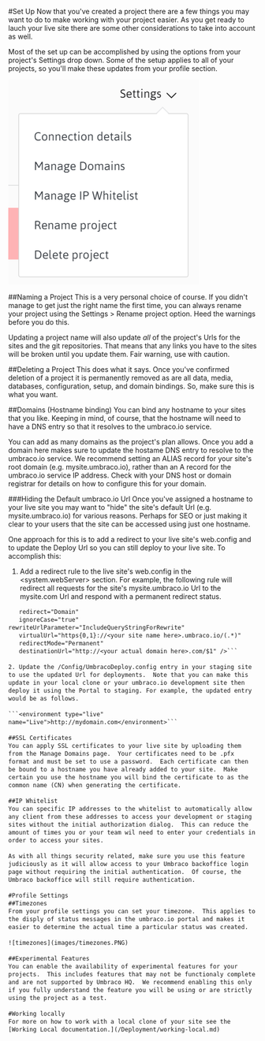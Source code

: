 #Set Up
Now that you've created a project there are a few things you may want to do to make working with your project easier.  As you get ready to lauch your live site there are some other considerations to take into account as well.

Most of the set up can be accomplished by using the options from your project's Settings drop down.  Some of the setup applies to all of your projects, so you'll make these updates from your profile section.

![settings](images/settings.PNG)

##Naming a Project
This is a very personal choice of course.  If you didn't manage to get just the right name the first time, you can always rename your project using the Settings > Rename project option. Heed the warnings before you do this.  

Updating a project name will also update *all* of the project's Urls for the sites and the git repositories.  That means that any links you have to the sites will be broken until you update them.  Fair warning, use with caution. 

##Deleting a Project
This does what it says.  Once you've confirmed deletion of a project it is permanently removed as are all data, media, databases, configuration, setup, and domain bindings.  So, make sure this is what you want.

##Domains (Hostname binding) 
You can bind any hostname to your sites that you like.  Keeping in mind, of course, that the hostname will need to have a DNS entry so that it resolves to the umbraco.io service.

You can add as many domains as the project's plan allows. Once you add a domain here makes sure to update the hostame DNS entry to resolve to the umbraco.io service. We recommend setting an ALIAS record for your site's root domain (e.g. mysite.umbraco.io), rather than an A record for the umbraco.io service IP address.  Check with your DNS host or domain registrar for details on how to configure this for your domain.

###Hiding the Default umbraco.io Url
Once you've assigned a hostname to your live site you may want to "hide" the site's default Url (e.g. mysite.umbraco.io) for various reasons.  Perhaps for SEO or just making it clear to your users that the site can be accessed using just one hostname.

One approach for this is to add a redirect to your live site's web.config and to update the Deploy Url so you can still deploy to your live site.  To accomplish this:

1. Add a redirect rule to the live site's web.config in the <system.webServer><httpRedirect> section.  For example, the following rule will redirect all requests for the site's mysite.umbraco.io Url to the mysite.com Url and respond with a permanent redirect status.

```<add name="theoneurlredirect"
   redirect="Domain"
   ignoreCase="true" rewriteUrlParameter="IncludeQueryStringForRewrite"
   virtualUrl="https{0,1}://<your site name here>.umbraco.io/(.*)"
   redirectMode="Permanent"
   destinationUrl="http://<your actual domain here>.com/$1" />```

2. Update the /Config/UmbracoDeploy.config entry in your staging site to use the updated Url for deployments.  Note that you can make this update in your local clone or your umbraco.io development site then deploy it using the Portal to staging. For example, the updated entry would be as follows.

```<environment type="live" name="Live">http://mydomain.com</environment>```

##SSL Certificates
You can apply SSL certificates to your live site by uploading them from the Manage Domains page.  Your certificates need to be .pfx format and must be set to use a password.  Each certificate can then be bound to a hostname you have already added to your site.  Make certain you use the hostname you will bind the certificate to as the common name (CN) when generating the certificate.

##IP Whitelist
You can specific IP addresses to the whitelist to automatically allow any client from these addresses to access your development or staging sites without the initial authorization dialog.  This can reduce the amount of times you or your team wil need to enter your credentials in order to access your sites.  

As with all things security related, make sure you use this feature judiciously as it will allow access to your Umbraco backoffice login page without requiring the initial authentication.  Of course, the Umbraco backoffice will still require authentication.

#Profile Settings
##Timezones
From your profile settings you can set your timezone.  This applies to the disply of status messages in the umbraco.io portal and makes it easier to determine the actual time a particular status was created.

![timezones](images/timezones.PNG)

##Experimental Features
You can enable the availability of experimental features for your projects.  This includes features that may not be functionaly complete and are not supported by Umbraco HQ.  We recommend enabling this only if you fully understand the feature you will be using or are strictly using the project as a test.

#Working locally
For more on how to work with a local clone of your site see the [Working Local documentation.](/Deployment/working-local.md)
